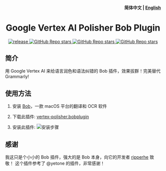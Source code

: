 <h4 align="right">
  <strong>简体中文</strong> | <a href="https://github.com/zhao-ji/bob-plugin-vertex-polisher/blob/main/docs/README_EN.md">English</a>
</h4>

<div>
  <h1 align="center">Google Vertex AI Polisher Bob Plugin</h1>
  <p align="center">
    <a href="https://github.com/zhao-ji/bob-plugin-vertex-polisher/releases" target="_blank">
        <img src="https://github.com/zhao-ji/bob-plugin-vertex-polisher/actions/workflows/release.yaml/badge.svg" alt="release">
    </a>
    <a href="https://github.com/zhao-ji/bob-plugin-vertex-polisher/releases">
        <img alt="GitHub Repo stars" src="https://img.shields.io/github/stars/zhao-ji/bob-plugin-vertex-polisher?style=flat">
    </a>
    <a href="https://github.com/zhao-ji/bob-plugin-vertex-polisher/releases">
        <img alt="GitHub Repo stars" src="https://img.shields.io/badge/OpenAI-Bob-brightgreen?style=flat">
    </a>
    <a href="https://github.com/zhao-ji/bob-plugin-vertex-polisher/releases">
        <img alt="GitHub Repo stars" src="https://img.shields.io/badge/Langurage-JavaScript-brightgreen?style=flat&color=blue">
    </a>
  </p>
</div>



## 简介

用 Google Vertex AI 来给语言润色和语法纠错的 Bob 插件，效果拔群！完美替代 Grammarly!

## 使用方法

1. 安装 [Bob](https://bobtranslate.com/guide/#%E5%AE%89%E8%A3%85)，一款 macOS 平台的翻译和 OCR 软件

2. 下载此插件: [vertex-polisher.bobplugin](https://github.com/zhao-ji/bob-plugin-vertex-polisher/releases/latest)

3. 安装此插件:
  ![安装步骤](https://user-images.githubusercontent.com/1206493/222712959-4a4b27e2-b129-408a-a8af-24a3a89df2dd.gif)

## 感谢

我这只是个小小的 Bob 插件，强大的是 Bob 本身，向它的开发者 [ripperhe](https://github.com/ripperhe) 致敬！
这个插件参考了 @yetone 的插件，非常感谢！
